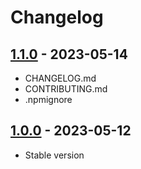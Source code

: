# Changelog

## [1.1.0][] - 2023-05-14

- CHANGELOG.md
- CONTRIBUTING.md
- .npmignore

## [1.0.0][] - 2023-05-12

- Stable version

[1.1.0]: https://github.com/LeadFisherSolutions/leadutils/compare/release...v1.1.0
[1.0.0]: https://github.com/LeadFisherSolutions/leadutils/releases/tag/release
